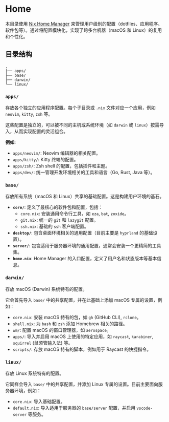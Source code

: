 # Home

本目录使用 [Nix Home Manager](https://github.com/nix-community/home-manager)
来管理用户级别的配置（dotfiles、应用程序、软件包等）。通过将配置模块化，实现了跨多台机器（macOS 和 Linux）的复用和个性化。

## 目录结构

```
.
├── apps/
├── base/
├── darwin/
└── linux/
```

### `apps/`

存放各个独立的应用程序配置。每个子目录或 `.nix` 文件对应一个应用，例如 `neovim`, `kitty`, `zsh` 等。

这些配置是独立的，可以被不同的主机或系统环境（如 `darwin` 或
`linux`）按需导入，从而实现配置的灵活组合。

**例如:**

- `apps/neovim/`: Neovim 编辑器的相关配置。
- `apps/kitty/`: Kitty 终端的配置。
- `apps/zsh/`: Zsh shell 的配置，包括插件和主题。
- `apps/dev/`: 统一管理开发环境相关的工具和语言（Go, Rust, Java 等）。

### `base/`

存放所有系统（macOS 和 Linux）共享的基础配置。这是构建用户环境的基石。

- **`core/`**: 定义了最核心的软件包和配置，包括：
  - `core.nix`: 安装通用命令行工具，如 `eza`, `bat`, `zoxide`。
  - `git.nix`: 统一的 `git` 和 `lazygit` 配置。
  - `ssh.nix`: 基础的 `ssh` 客户端配置。
- **`desktop/`**: 包含桌面环境相关的通用配置（目前主要是 `hyprland` 的基础设置）。
- **`server/`**: 包含适用于服务器环境的通用配置，通常会安装一个更精简的工具集。
- **`home.nix`**: Home Manager 的入口配置，定义了用户名和状态版本等基本信息。

### `darwin/`

存放 macOS (Darwin) 系统特有的配置。

它会首先导入 `base/` 中的共享配置，并在此基础上添加 macOS 专属的设置，例如：

- `core.nix`: 安装 macOS 特有的包，如 `gh` (GitHub CLI), `rclone`。
- `shell.nix`: 为 `bash` 和 `zsh` 添加 Homebrew 相关的路径。
- `wm/`: 配置 macOS 的窗口管理器，如 `aerospace`。
- `apps/`: 导入并启用 macOS 上使用的特定应用，如 `raycast`, `karabiner`, `squirrel`
  (鼠须管输入法) 等。
- `scripts/`: 存放 macOS 特有的脚本，例如用于 Raycast 的快捷指令。

### `linux/`

存放 Linux 系统特有的配置。

它同样会导入 `base/` 中的共享配置，并添加 Linux 专属的设置。目前主要面向服务器环境，例如：

- `core.nix`: 导入基础配置。
- `default.nix`: 导入适用于服务器的 `base/server` 配置，并启用 `vscode-server` 等服务。
